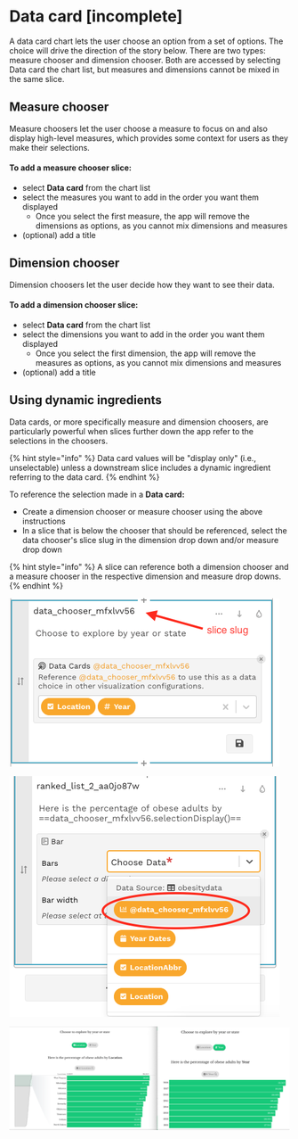 # Data card \[incomplete\]

A data card chart lets the user choose an option from a set of options. The choice will drive the direction of the story below. There are two types: measure chooser and dimension chooser. Both are accessed by selecting Data card the chart list, but measures and dimensions cannot be mixed in the same slice.

## Measure chooser

Measure choosers let the user choose a measure to focus on and also display high-level measures, which provides some context for users as they make their selections.

#### To add a measure chooser slice:

* select **Data card** from the chart list
* select the measures you want to add in the order you want them displayed
  * Once you select the first measure, the app will remove the dimensions as options, as you cannot mix dimensions and measures
* \(optional\) add a title

## Dimension chooser

Dimension choosers let the user decide how they want to see their data.

#### To add a dimension chooser slice:

* select **Data card** from the chart list
* select the dimensions you want to add in the order you want them displayed
  * Once you select the first dimension, the app will remove the measures as options, as you cannot mix dimensions and measures
* \(optional\) add a title

## Using dynamic ingredients

Data cards, or more specifically measure and dimension choosers, are particularly powerful when slices further down the app refer to the selections in the choosers.

{% hint style="info" %}
Data card values will be "display only" \(i.e., unselectable\) unless a downstream slice includes a dynamic ingredient referring to the data card.
{% endhint %}

To reference the selection made in a **Data card:** 

* Create a dimension chooser or measure chooser using the above instructions
* In a slice that is below the chooser that should be referenced, select the data chooser's slice slug in the dimension drop down and/or measure drop down

{% hint style="info" %}
A slice can reference both a dimension chooser and a measure chooser in the respective dimension and measure drop downs.
{% endhint %}

![The slice slug is in the header](../../../.gitbook/assets/screen-shot-2020-06-23-at-12.34.29-pm.png)

![The data chooser slug will be the first option in the dimension drop down](../../../.gitbook/assets/screen-shot-2020-06-23-at-12.33.52-pm.png)

![The chart on the left is shown if &quot;Location&quot; is selected, but the chart on the right is shown if &quot;Year&quot; is selected](../../../.gitbook/assets/screen-shot-2020-06-23-at-12.53.43-pm.png)



